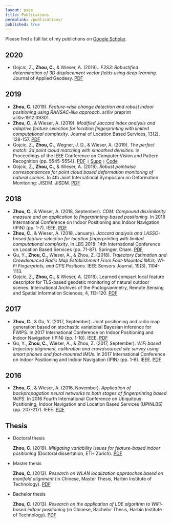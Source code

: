 ```yaml
---
layout: page
title: Publications
permalink: /publications/
published: true
---
```

Please find a full list of my publictions on [Google Scholar](https://scholar.google.ch/citations?user=DGxuxdUAAAAJ&hl=en).

## 2020
- Gojcic, Z., **Zhou, C.**, & Wieser, A. (2019).. *F2S3: Robustified determination of 3D displacement vector fields using deep learning*. Journal of Applied Geodesy. [PDF](https://www.degruyter.com/downloadpdf/j/jag.ahead-of-print/jag-2019-0044/jag-2019-0044.xml)

## 2019
- **Zhou, C.** (2019). *Feature-wise change detection and robust indoor positioning using RANSAC-like approach*. arXiv preprint arXiv:1912.09301.
- **Zhou, C.**, & Wieser, A. (2019). *Modified Jaccard index analysis and adaptive feature selection for location fingerprinting with limited computational complexity*. Journal of Location Based Services, 13(2), 128-157. [PDF](https://www.tandfonline.com/doi/pdf/10.1080/17489725.2019.1577505?casa_token=5xpv2GzejZMAAAAA:gPVQyMTfKDqlNQjm1YmrD9sPqYlNv6MIPnU93qfSFk5e5IlKClDE3Hzl7PrZO5J6rv0Ea-XkbVOhrA)
- Gojcic, Z., **Zhou, C.**, Wegner, J. D., & Wieser, A. (2019). *The perfect match: 3d point cloud matching with smoothed densities*. In Proceedings of the IEEE Conference on Computer Vision and Pattern Recognition (pp. 5545-5554). [PDF](http://openaccess.thecvf.com/content_CVPR_2019/papers/Gojcic_The_Perfect_Match_3D_Point_Cloud_Matching_With_Smoothed_Densities_CVPR_2019_paper.pdf) <code>&#124;</code> [Supp](https://pdfs.semanticscholar.org/6e9a/c892c37fbd0b3892e6ba7b561a94980417da.pdf) <code>&#124;</code> [Code](https://github.com/zgojcic/3DSmoothNet)
- Gojcic, Z., **Zhou, C.**, & Wieser, A. (2019). *Robust pointwise correspondences for point cloud based deformation monitoring of natural scenes*. In 4th Joint International Symposium on Deformation Monitoring: JISDM. JISDM. [PDF](https://www.researchgate.net/profile/Zan_Gojcic/publication/333221444_Robust_pointwise_correspondences_for_point_cloud_based_deformation_monitoring_of_natural_scenes/links/5ce2cfef92851c4eabb0aa39/Robust-pointwise-correspondences-for-point-cloud-based-deformation-monitoring-of-natural-scenes.pdf)

## 2018
- **Zhou, C.**, & Wieser, A. (2018, September). *CDM: Compound dissimilarity measure and an application to fingerprinting-based positioning*. In 2018 International Conference on Indoor Positioning and Indoor Navigation (IPIN) (pp. 1-7). IEEE. [PDF](https://arxiv.org/pdf/1805.06208)
- **Zhou, C.**, & Wieser, A. (2018, January). *Jaccard analysis and LASSO-based feature selection for location fingerprinting with limited computational complexity*. In LBS 2018: 14th International Conference on Location Based Services (pp. 71-87). Springer, Cham. [PDF](https://arxiv.org/pdf/1711.07812)
- Gu, Y., **Zhou, C.**, Wieser, A., & Zhou, Z. (2018). *Trajectory Estimation and Crowdsourced Radio Map Establishment From Foot-Mounted IMUs, Wi-Fi Fingerprints, and GPS Positions*. IEEE Sensors Journal, 19(3), 1104-1113.
- Gojcic, Z., **Zhou, C.**, & Wieser, A. (2018). Learned compact local feature descriptor for TLS-based geodetic monitoring of natural outdoor scenes. International Archives of the Photogrammetry, Remote Sensing and Spatial Information Sciences, 4, 113-120. [PDF](https://www.research-collection.ethz.ch/bitstream/handle/20.500.11850/311866/1/isprs-annals-IV-2-113-2018.pdf)

## 2017
- **Zhou, C.**, & Gu, Y. (2017, September). Joint positioning and radio map generation based on stochastic variational Bayesian inference for FWIPS. In 2017 International Conference on Indoor Positioning and Indoor Navigation (IPIN) (pp. 1-10). IEEE. [PDF](https://arxiv.org/pdf/1705.06025)
- Gu, Y., **Zhou, C.**, Wieser, A., & Zhou, Z. (2017, September). *WiFi based trajectory alignment, calibration and crowdsourced site survey using smart phones and foot-mounted IMUs*. In 2017 International Conference on Indoor Positioning and Indoor Navigation (IPIN) (pp. 1-6). IEEE. [PDF](http://www.ipin2017.org/ipinpapers/44/44.pdf)

## 2016
- **Zhou, C.**, & Wieser, A. (2016, November). *Application of backpropagation neural networks to both stages of fingerprinting based WIPS*. In 2016 Fourth International Conference on Ubiquitous Positioning, Indoor Navigation and Location Based Services (UPINLBS) (pp. 207-217). IEEE. [PDF](https://arxiv.org/pdf/1703.06912)

## Thesis
- Doctoral thesis

  **Zhou, C.** (2019). *Mitigating variability issues for feature-based indoor positioning* (Doctoral dissertation, ETH Zurich). [PDF](https://www.research-collection.ethz.ch/bitstream/handle/20.500.11850/371393/1/Thesis_Caifa_Zhou.pdf)

- Master thesis

  **Zhou, C.** (2013). *Research on WLAN localization appraoches based on manifold alignment* (in Chinese, Master Thesis, Harbin Institute of Technology). [PDF](./assets/files/thesis/MT/Caifa_Zhou_MT.pdf)

- Bachelor thesis

  **Zhou, C.** (2013). *Research on the application of LDE algorithm to WiFi-based indoor positioning* (in Chinese, Bachelor Thesis, Harbin Institute of Technology). [PDF](./assets/files/thesis/BT/Caifa_Zhou_BT.pdf)
